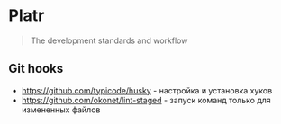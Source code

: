 # Platr

> The development standards and workflow

## Git hooks

- https://github.com/typicode/husky - настройка и установка хуков
- https://github.com/okonet/lint-staged - запуск команд только для измененных файлов
